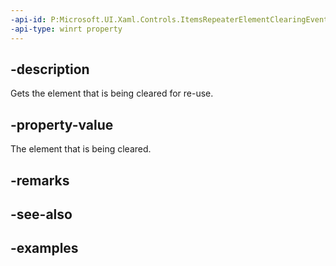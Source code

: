 ```yaml
---
-api-id: P:Microsoft.UI.Xaml.Controls.ItemsRepeaterElementClearingEventArgs.Element
-api-type: winrt property
---
```


## -description

Gets the element that is being cleared for re-use.

## -property-value

The element that is being cleared.

## -remarks

## -see-also

## -examples

